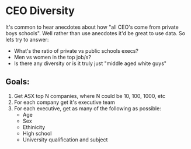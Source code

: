 # CEO Diversity

It's common to hear anecdotes about how "all CEO's come from private boys schools". Well rather than use anecdotes it'd be great to use data. So lets try to answer:
- What's the ratio of private vs public schools execs?
- Men vs women in the top job/s?
- Is there any diversity or is it truly just "middle aged white guys"


## Goals:
1. Get ASX top N companies, where N could be 10, 100, 1000, etc
2. For each company get it's executive team
3. For each executive, get as many of the following as possible:
    - Age
    - Sex
    - Ethinicity
    - High school
    - University qualification and subject

